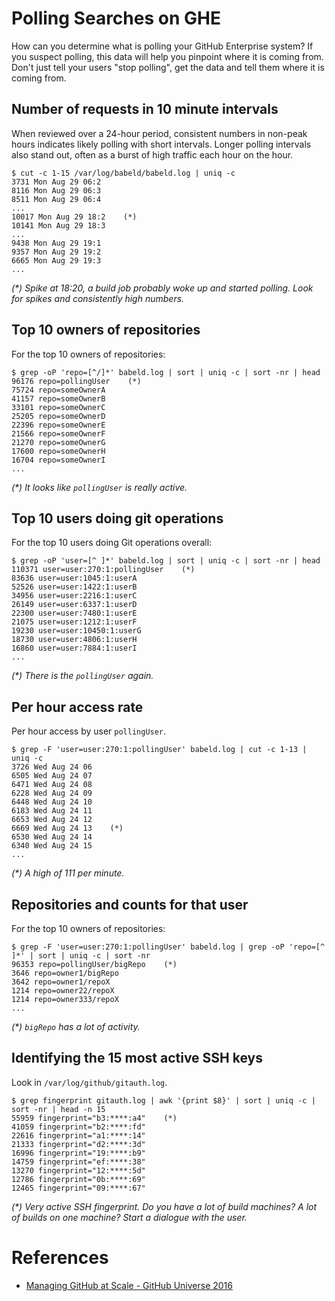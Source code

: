 # Polling Searches on GHE

How can you determine what is polling your GitHub Enterprise system? If you suspect polling, this data will help you pinpoint where it is coming from. Don't just tell your users "stop polling", get the data and tell them where it is coming from.

## Number of requests in 10 minute intervals

When reviewed over a 24-hour period, consistent numbers in non-peak hours indicates likely polling with short intervals. Longer polling intervals also stand out, often as a burst of high traffic each hour on the hour.

```
$ cut -c 1-15 /var/log/babeld/babeld.log | uniq -c
3731 Mon Aug 29 06:2
8116 Mon Aug 29 06:3
8511 Mon Aug 29 06:4
...
10017 Mon Aug 29 18:2    (*)
10141 Mon Aug 29 18:3
...
9438 Mon Aug 29 19:1
9357 Mon Aug 29 19:2
6665 Mon Aug 29 19:3
...
```

_(*) Spike at 18:20, a build job probably woke up and started polling. Look for spikes and consistently high numbers._

## Top 10 owners of repositories

For the top 10 owners of repositories:

```
$ grep -oP 'repo=[^/]*' babeld.log | sort | uniq -c | sort -nr | head
96176 repo=pollingUser    (*)
75724 repo=someOwnerA
41157 repo=someOwnerB
33101 repo=someOwnerC
25205 repo=someOwnerD
22396 repo=someOwnerE
21566 repo=someOwnerF
21270 repo=someOwnerG
17600 repo=someOwnerH
16704 repo=someOwnerI
...
```

_(*) It looks like `pollingUser` is really active._

## Top 10 users doing git operations

For the top 10 users doing Git operations overall:

```
$ grep -oP 'user=[^ ]*' babeld.log | sort | uniq -c | sort -nr | head
110371 user=user:270:1:pollingUser    (*)
83636 user=user:1045:1:userA
52526 user=user:1422:1:userB
34956 user=user:2216:1:userC
26149 user=user:6337:1:userD
22300 user=user:7480:1:userE
21075 user=user:1212:1:userF
19230 user=user:10450:1:userG
18730 user=user:4806:1:userH
16860 user=user:7884:1:userI
...
```

_(*) There is the `pollingUser` again._

## Per hour access rate

Per hour access by user `pollingUser`.

```
$ grep -F 'user=user:270:1:pollingUser' babeld.log | cut -c 1-13 | uniq -c
3726 Wed Aug 24 06
6505 Wed Aug 24 07
6471 Wed Aug 24 08
6228 Wed Aug 24 09
6448 Wed Aug 24 10
6183 Wed Aug 24 11
6653 Wed Aug 24 12
6669 Wed Aug 24 13    (*)
6530 Wed Aug 24 14
6340 Wed Aug 24 15
...
```

_(*) A high of 111 per minute._

## Repositories and counts for that user

For the top 10 owners of repositories:

```
$ grep -F 'user=user:270:1:pollingUser' babeld.log | grep -oP 'repo=[^ ]*' | sort | uniq -c | sort -nr
96353 repo=pollingUser/bigRepo    (*)
3646 repo=owner1/bigRepo
3642 repo=owner1/repoX
1214 repo=owner22/repoX
1214 repo=owner333/repoX
...
```

_(*) `bigRepo` has a lot of activity._

## Identifying the 15 most active SSH keys

Look in `/var/log/github/gitauth.log`.

```
$ grep fingerprint gitauth.log | awk '{print $8}' | sort | uniq -c | sort -nr | head -n 15
55959 fingerprint="b3:****:a4"    (*)
41059 fingerprint="b2:****:fd"
22616 fingerprint="a1:****:14"
21333 fingerprint="d2:****:3d"
16996 fingerprint="19:****:b9"
14759 fingerprint="ef:****:38"
13270 fingerprint="12:****:5d"
12786 fingerprint="0b:****:69"
12465 fingerprint="09:****:67"
```

_(*) Very active SSH fingerprint. Do you have a lot of build machines? A lot of builds on one machine? Start a dialogue with the user._

# References

- [Managing GitHub at Scale - GitHub Universe 2016](https://www.youtube.com/watch?v=UB283wKxiqU)
